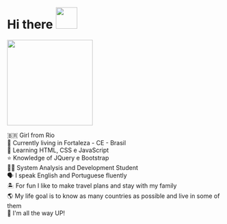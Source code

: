 # Hi there <img src=https://github.com/TheDudeThatCode/TheDudeThatCode/blob/db8f1cbd38ac0ae2a08f36f961096dbd59a02393/Assets/Hi.gif width="50">

<img src=https://c.tenor.com/B577vg9-20wAAAAM/typing-chewing-gum.gif width = "200">

🇧🇷  Girl from Rio  <br>
📍  Currently living in Fortaleza - CE - Brasil <br>
🧠 Learning HTML, CSS e JavaScript <br>
⭐ Knowledge of JQuery e Bootstrap <br>
👩‍💻 System Analysis and Development Student <br>
🗣 I speak English and Portuguese fluently <br>
🏝️ For fun I like to make travel plans and stay with my family <br> 
🌎 My life goal is to know as many countries as possible and live in some of them <br> 
🚀 I'm all the way UP! <br>



<!-- Finding me 🔎: 

<img src=https://github.com/TheDudeThatCode/TheDudeThatCode/blob/db8f1cbd38ac0ae2a08f36f961096dbd59a02393/Assets/Point_Down.gif width="30">
 -->
<!-- <img src=https://github.com/TheDudeThatCode/TheDudeThatCode/blob/db8f1cbd38ac0ae2a08f36f961096dbd59a02393/Assets/Gmail.svg width="30">
<img src=https://github.com/TheDudeThatCode/TheDudeThatCode/blob/db8f1cbd38ac0ae2a08f36f961096dbd59a02393/Assets/Instagram.svg width="30">
<a href="https://github.com/TheDudeThatCode/TheDudeThatCode/blob/db8f1cbd38ac0ae2a08f36f961096dbd59a02393/Assets/Linkedin.svg">www.linkedin.com/in/noemi-cunha</a> -->




